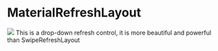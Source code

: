 MaterialRefreshLayout
==================================
![](http://www.apkbus.com/data/attachment/forum/201509/10/135433az7jpjjapaspfw0i.jpg)
This is a drop-down refresh control, it is more beautiful and powerful than SwipeRefreshLayout
